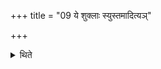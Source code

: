 +++
title = "09 ये शुक्लाः स्युस्तमादित्यञ्"

+++

<details><summary>थिते</summary>

9. He should prepare a pap for Ādityas out of (those grains) which are white.  
</details>
